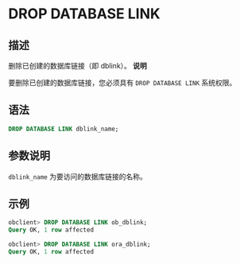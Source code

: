 DROP DATABASE LINK 
=======================================



描述 
-----------------------

删除已创建的数据库链接（即 dblink）。
**说明**



要删除已创建的数据库链接，您必须具有 `DROP DATABASE LINK` 系统权限。

语法 
-----------------------

```sql
DROP DATABASE LINK dblink_name;
```



参数说明 
-------------------------

`dblink_name` 为要访问的数据库链接的名称。

示例 
-----------------------

```sql
obclient> DROP DATABASE LINK ob_dblink;
Query OK, 1 row affected

obclient> DROP DATABASE LINK ora_dblink;
Query OK, 1 row affected
```


